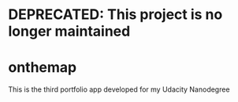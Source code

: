 # DEPRECATED: This project is no longer maintained

# onthemap
This is the third portfolio app developed for my Udacity Nanodegree
